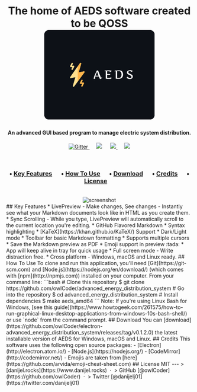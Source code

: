 <h1 align="center">
    The home of AEDS software created to be QOSS <br/>
   <img src="https://github.com/owlCoder/advanced_energy_distribution_system/blob/main/doc/logo_web.png?raw=true" alt="aeds" width="300" /> <br/>
  
</h1>
<h4 align="center">An advanced GUI based program to manage electric system distribution.</h4>

<p align="center">
   <a href="https://badge.fury.io/#">
   <img src="https://badge.fury.io/js/electron-markdownify.svg" alt="Gitter">
   </a>&emsp;
   <a href="https://gitter.im/#">
   <img src="https://badges.gitter.im/amitmerchant1990/electron-markdownify.svg"></a> &emsp;
   <a href="https://saythanks.io/to/owlCoder">
   <img src="https://img.shields.io/badge/SayThanks.io-%E2%98%BC-1EAEDB.svg">
   </a> &emsp;
   <a href="https://www.paypal.com/paypalme/daliborkaobradovic">
   <img src="https://img.shields.io/badge/$-donate-ff69b4.svg?maxAge=2592000&amp;style=flat">
   </a>
</p><br/>
<h3 align="center">
   • <a href="#key-features">Key Features</a> &emsp;
   • <a href="#how-to-use">How To Use</a>  &emsp;
   • <a href="#download">Download</a>  &emsp;
   • <a href="#credits">Credits</a>  &emsp;
   • <a href="#license">License</a> &emsp;
</h3><br/>
<center> <img src="https://raw.githubusercontent.com/amitmerchant1990/electron-markdownify/master/app/img/markdownify.gif" alt="screenshot" /> </center>
## Key Features
* LivePreview - Make changes, See changes
- Instantly see what your Markdown documents look like in HTML as you create them.
* Sync Scrolling
- While you type, LivePreview will automatically scroll to the current location you're editing.
* GitHub Flavored Markdown  
* Syntax highlighting
* [KaTeX](https://khan.github.io/KaTeX/) Support
* Dark/Light mode
* Toolbar for basic Markdown formatting
* Supports multiple cursors
* Save the Markdown preview as PDF
* Emoji support in preview :tada:
* App will keep alive in tray for quick usage
* Full screen mode
- Write distraction free.
* Cross platform
- Windows, macOS and Linux ready.
## How To Use
To clone and run this application, you'll need [Git](https://git-scm.com) and [Node.js](https://nodejs.org/en/download/) (which comes with [npm](http://npmjs.com)) installed on your computer. From your command line:
```bash
# Clone this repository
$ git clone https://github.com/owlCoder/advanced_energy_distribution_system
# Go into the repository
$ cd advanced_energy_distribution_system
# Install dependencies
$ make aeds_amd64
```
Note: If you're using Linux Bash for Windows, [see this guide](https://www.howtogeek.com/261575/how-to-run-graphical-linux-desktop-applications-from-windows-10s-bash-shell/) or use `node` from the command prompt.
## Download
You can [download](https://github.com/owlCoder/electron-advanced_energy_distribution_system/releases/tag/v0.1.2.0) the latest installable version of AEDS for Windows, macOS and Linux.
## Credits
This software uses the following open source packages:
- [Electron](http://electron.atom.io/)
- [Node.js](https://nodejs.org/)
- [CodeMirror](http://codemirror.net/)
- Emojis are taken from [here](https://github.com/arvida/emoji-cheat-sheet.com)
## License
MIT
---
> [danijel.rocks](https://www.danijel.rocks) &nbsp;&middot;&nbsp;
> GitHub [@owlCoder](https://github.com/owlCoder) &nbsp;&middot;&nbsp;
> Twitter [@danijelj01](https://twitter.com/danijelj01)
